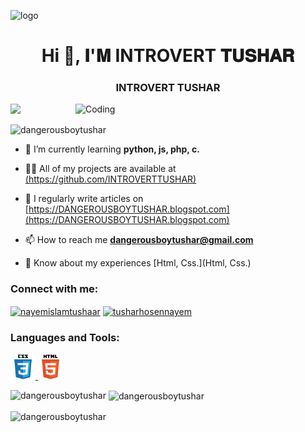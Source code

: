 ![logo](https://github.com/INTROVERTTUSHAR/DaNgErOuSbOyTusHaR/blob/main/dt1.png)

<h1 align="center">Hi 👋, 𝐈'𝐌 INTROVERT 𝐓𝐔𝐒𝐇𝐀𝐑</h1>
<h3 align="center"> INTROVERT TUSHAR</h3>
<img align="right" alt="Coding" width="400"
src="https://media.tenor.com/rePDfDWO3XoAAAAd/hacking.gif">
<img src="https://readme-typing-svg.herokuapp.com/?font=Righteous&size=35&center=true&vCenter=true&width=500&height=70&duration=4000&lines=𝐖𝐄𝐋𝐂𝐎𝐌𝐄+𝐓𝐎+𝐌𝐘+𝐏𝐑𝐎𝐅𝐈𝐋𝐄;+𝐈'𝐌+𝐉𝐔𝐍𝐈𝐎𝐑+𝐂𝐎𝐃𝐄𝐑+𝐃𝐓!;+𝐋𝐄𝐀𝐑𝐍𝐈𝐍𝐆+𝐏𝐑𝐎𝐆𝐑𝐀𝐌𝐌𝐈𝐍𝐆;" />

<p align="left"> <img src="https://komarev.com/ghpvc/?username=dangerousboytushar&label=Profile%20views&color=0e75b6&style=flat" alt="dangerousboytushar" /> </p>

- 🌱 I’m currently learning **python, js, php, c.**

- 👨‍💻 All of my projects are available at [(https://github.com/INTROVERTTUSHAR)](https://github.com/INTROVERTTUSHAR)

- 📝 I regularly write articles on [https://DANGEROUSBOYTUSHAR.blogspot.com](https://DANGEROUSBOYTUSHAR.blogspot.com)

- 📫 How to reach me **dangerousboytushar@gmail.com**

- 📄 Know about my experiences [Html, Css.](Html, Css.)

<h3 align="left">Connect with me:</h3>
<p align="left">
<a href="https://fb.com/tusharhosennayem" target="blank"><img align="center" src="https://raw.githubusercontent.com/rahuldkjain/github-profile-readme-generator/master/src/images/icons/Social/facebook.svg" alt="nayemislamtushaar" height="30" width="40" /></a>
<a href="https://instagram.com/nayemislamtushar" target="blank"><img align="center" src="https://raw.githubusercontent.com/rahuldkjain/github-profile-readme-generator/master/src/images/icons/Social/instagram.svg" alt="tusharhosennayem" height="30" width="40" /></a>
</p>

<h3 align="left">Languages and Tools:</h3>
<p align="left"> <a href="https://www.w3schools.com/css/" target="_blank" rel="noreferrer"> <img src="https://raw.githubusercontent.com/devicons/devicon/master/icons/css3/css3-original-wordmark.svg" alt="css3" width="40" height="40"/> </a> <a href="https://www.w3.org/html/" target="_blank" rel="noreferrer"> <img src="https://raw.githubusercontent.com/devicons/devicon/master/icons/html5/html5-original-wordmark.svg" alt="html5" width="40" height="40"/> </a> </p>

<p><img align="left" src="https://github-readme-stats.vercel.app/api/top-langs?username=dangerousboytushar&show_icons=true&locale=en&layout=compact" alt="dangerousboytushar" /></p>

<p>&nbsp;<img align="center" src="https://github-readme-stats.vercel.app/api?username=dangerousboytushar&show_icons=true&locale=en" alt="dangerousboytushar" /></p>

<p><img align="center" src="https://github-readme-streak-stats.herokuapp.com/?user=dangerousboytushar&" alt="dangerousboytushar" /></p>















<!--
**DaNgErOuSbOyTusHaR/DaNgErOuSbOyTusHaR** is a ✨ _special_ ✨ repository because its `README.md` (this file) appears on your GitHub profile.

Here are some ideas to get you started:

- 🔭 I’m currently working on ...
- 🌱 I’m currently learning ...
- 👯 I’m looking to collaborate on ...
- 🤔 I’m looking for help with ...
- 💬 Ask me about ...
- 📫 How to reach me: ...
- 😄 Pronouns: ...
- ⚡ Fun fact: ...
-->
